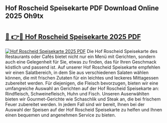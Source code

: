 ## Hof Roscheid Speisekarte PDF Download Online 2025 Oh9tx

# <h2><a href="http://gc75n1v.nevu.top/?p=Hof+Roscheid+Speisekarte">🔗 👉🔴 Hof Roscheid Speisekarte 2025 PDF</a></h2>

[![Hof Roscheid Speisekarte 2025 PDF](https://i.imgur.com/dBaPXMq.png)](http://gc75n1v.nevu.top/?p=Hof+Roscheid+Speisekarte)
Die Hof Roscheid Speisekarte des Restaurants oder Cafés bietet nicht nur ein Menü mit Gerichten, sondern auch eine Gelegenheit für Sie, etwas zu finden, das für Ihren Geschmack köstlich und passend ist. Auf unserer Hof Roscheid Speisekarte empfehlen wir einen Salatbereich, in dem Sie aus verschiedenen Salaten wählen können, die mit frischen Zutaten für ein leichtes und leckeres Mittagessen zubereitet werden. Für diejenigen, die Fleisch bevorzugen, bieten wir eine umfangreiche Auswahl an Gerichten auf der Hof Roscheid Speisekarte an: Rindfleisch, Schweinefleisch, Huhn und Fisch. Unseren Auserwählten bieten wir Gourmet-Gerichte wie Schaschlik und Steak an, die bei frischem Feuer zubereitet werden. In jedem Fall sind wir bereit, Ihnen bei der Auswahl der Speisen auf der Hof Roscheid Speisekarte zu helfen und Ihnen einen bequemen und angenehmen Service zu bieten.
